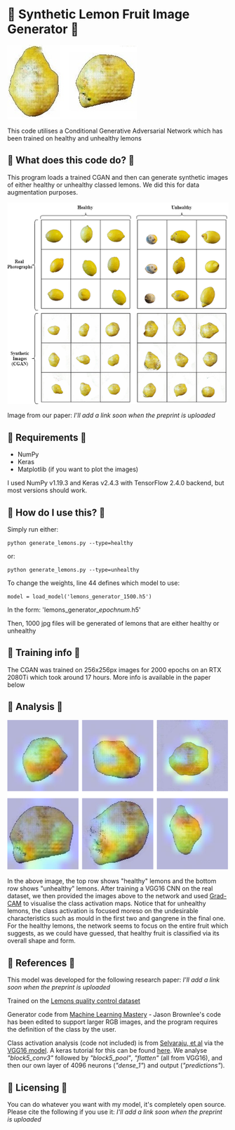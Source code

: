 # :lemon: Synthetic Lemon Fruit Image Generator :lemon:
![Synthetic mouldy lemons generated by a Conditional GAN](preview.jpg)

This code utilises a Conditional Generative Adversarial Network which has been trained on healthy and unhealthy lemons 


## :lemon: What does this code do? :lemon:
This program loads a trained CGAN and then can generate synthetic images of either healthy or unhealthy classed lemons. We did this for data augmentation purposes.

![comparison of real and synthetic lemons generated by a Conditional GAN](comparison.png)

Image from our paper: *I'll add a link soon when the preprint is uploaded*

## :lemon: Requirements :lemon:
* NumPy
* Keras
* Matplotlib (if you want to plot the images)

I used NumPy v1.19.3 and Keras v2.4.3 with TensorFlow 2.4.0 backend, but most versions should work. 

## :lemon: How do I use this? :lemon:
Simply run either:
```
python generate_lemons.py --type=healthy
```
or:
```
python generate_lemons.py --type=unhealthy
```

To change the weights, line 44 defines which model to use:
```
model = load_model('lemons_generator_1500.h5')
```
In the form: 'lemons_generator_*epochnum*.h5'

Then, 1000 jpg files will be generated of lemons that are either healthy or unhealthy

## :lemon: Training info :lemon:
The CGAN was trained on 256x256px images for 2000 epochs on an RTX 2080Ti which took around 17 hours. More info is available in the paper below

## :lemon: Analysis :lemon:
![Grad-CAM analysis of Conditional GAN images](gradcam.png)

In the above image, the top row shows "healthy" lemons and the bottom row shows "unhealthy" lemons. After training a VGG16 CNN on the real dataset, we then provided the images above to the network and used [Grad-CAM](https://arxiv.org/abs/1610.02391) to visualise the class activation maps. Notice that for unhealthy lemons, the class activation is focused moreso on the undesirable characteristics such as mould in the first two and gangrene in the final one. For the healthy lemons, the network seems to focus on the entire fruit which suggests, as we could have guessed, that healthy fruit is classified via its overall shape and form. 

## :lemon: References :lemon:

This model was developed for the following research paper: *I'll add a link soon when the preprint is uploaded*

Trained on the [Lemons quality control dataset](https://github.com/softwaremill/lemon-dataset)

Generator code from [Machine Learning Mastery](https://machinelearningmastery.com/how-to-develop-a-conditional-generative-adversarial-network-from-scratch/) - Jason Brownlee's code has been edited to support larger RGB images, and the program requires the definition of the class by the user.

Class activation analysis (code not included) is from [Selvaraju, et al](https://arxiv.org/abs/1610.02391) via the [VGG16 model](https://arxiv.org/abs/1409.1556). A keras tutorial for this can be found [here](https://keras.io/examples/vision/grad_cam/). We analyse *"block5_conv3"* followed by *"block5_pool"*, *"flatten"* (all from VGG16), and then our own layer of 4096 neurons (*"dense_1"*) and output (*"predictions"*).


## :lemon: Licensing :lemon:
You can do whatever you want with my model, it's completely open source. Please cite the following if you use it: *I'll add a link soon when the preprint is uploaded*
